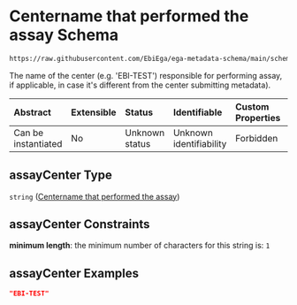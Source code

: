 # Centername that performed the assay Schema

```txt
https://raw.githubusercontent.com/EbiEga/ega-metadata-schema/main/schemas/EGA.assay.json#/properties/assayCenter
```

The name of the center (e.g. 'EBI-TEST') responsible for performing assay, if applicable, in case it's different from the center submitting metadata).

| Abstract            | Extensible | Status         | Identifiable            | Custom Properties | Additional Properties | Access Restrictions | Defined In                                                                 |
| :------------------ | :--------- | :------------- | :---------------------- | :---------------- | :-------------------- | :------------------ | :------------------------------------------------------------------------- |
| Can be instantiated | No         | Unknown status | Unknown identifiability | Forbidden         | Allowed               | none                | [EGA.assay.json\*](../../../schemas/EGA.assay.json "open original schema") |

## assayCenter Type

`string` ([Centername that performed the assay](ega-3-properties-centername-that-performed-the-assay.md))

## assayCenter Constraints

**minimum length**: the minimum number of characters for this string is: `1`

## assayCenter Examples

```json
"EBI-TEST"
```
